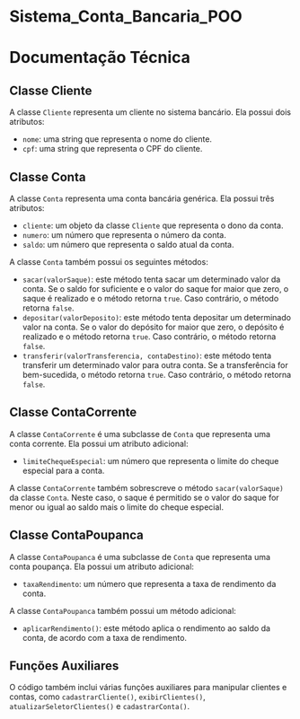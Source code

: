 # Sistema_Conta_Bancaria_POO
# Documentação Técnica

## Classe Cliente

A classe `Cliente` representa um cliente no sistema bancário. Ela possui dois atributos:

- `nome`: uma string que representa o nome do cliente.
- `cpf`: uma string que representa o CPF do cliente.

## Classe Conta

A classe `Conta` representa uma conta bancária genérica. Ela possui três atributos:

- `cliente`: um objeto da classe `Cliente` que representa o dono da conta.
- `numero`: um número que representa o número da conta.
- `saldo`: um número que representa o saldo atual da conta.

A classe `Conta` também possui os seguintes métodos:

- `sacar(valorSaque)`: este método tenta sacar um determinado valor da conta. Se o saldo for suficiente e o valor do saque for maior que zero, o saque é realizado e o método retorna `true`. Caso contrário, o método retorna `false`.
- `depositar(valorDeposito)`: este método tenta depositar um determinado valor na conta. Se o valor do depósito for maior que zero, o depósito é realizado e o método retorna `true`. Caso contrário, o método retorna `false`.
- `transferir(valorTransferencia, contaDestino)`: este método tenta transferir um determinado valor para outra conta. Se a transferência for bem-sucedida, o método retorna `true`. Caso contrário, o método retorna `false`.

## Classe ContaCorrente

A classe `ContaCorrente` é uma subclasse de `Conta` que representa uma conta corrente. Ela possui um atributo adicional:

- `limiteChequeEspecial`: um número que representa o limite do cheque especial para a conta.

A classe `ContaCorrente` também sobrescreve o método `sacar(valorSaque)` da classe `Conta`. Neste caso, o saque é permitido se o valor do saque for menor ou igual ao saldo mais o limite do cheque especial.

## Classe ContaPoupanca

A classe `ContaPoupanca` é uma subclasse de `Conta` que representa uma conta poupança. Ela possui um atributo adicional:

- `taxaRendimento`: um número que representa a taxa de rendimento da conta.

A classe `ContaPoupanca` também possui um método adicional:

- `aplicarRendimento()`: este método aplica o rendimento ao saldo da conta, de acordo com a taxa de rendimento.

## Funções Auxiliares

O código também inclui várias funções auxiliares para manipular clientes e contas, como `cadastrarCliente()`, `exibirClientes()`, `atualizarSeletorClientes()` e `cadastrarConta()`.
